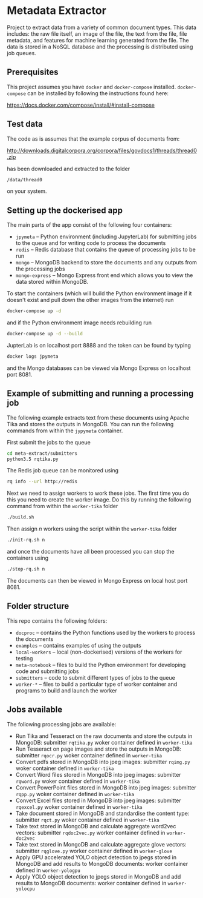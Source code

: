 # Metadata Extractor

Project to extract data from a variety of common document types. This data includes: the raw file itself, an image of the file, the text from the file, file metadata, and features for machine learning generated from the file. The data is stored in a NoSQL database and the processing is distributed using job queues.


## Prerequisites

This project assumes you have `docker` and `docker-compose` installed. `docker-compose` can be installed by following the instructions found here:

https://docs.docker.com/compose/install/#install-compose


## Test data
The code as is assumes that the example corpus of documents from:

http://downloads.digitalcorpora.org/corpora/files/govdocs1/threads/thread0.zip

has been downloaded and extracted to the folder 
```bash
/data/thread0
```
on your system.


## Setting up the dockerised app
The main parts of the app consist of the following four containers:
* `jpymeta` – Python environment (including JupyterLab) for submitting jobs to the queue and for writing code to process the documents
* `redis` – Redis database that contains the queue of processing jobs to be run
* `mongo` – MongoDB backend to store the documents and any outputs from the processing jobs
* `mongo-express` – Mongo Express front end which allows you to view the data stored within MongoDB.

To start the containers (which will build the Python environment image if it doesn't exist and pull down the other images from the internet) run
```bash
docker-compose up -d
```
and if the Python environment image needs rebuilding run
```bash
docker-compose up -d --build
```
JupterLab is on localhost port 8888 and the token can be found by typing
```bash
docker logs jpymeta
```
and the Mongo databases can be viewed via Mongo Express on localhost port 8081.

## Example of submitting and running a processing job
The following example extracts text from these documents using Apache Tika and stores the outputs in MongoDB. You can run the following commands from within the `jypymeta` container.

First submit the jobs to the queue
```bash
cd meta-extract/submitters
python3.5 rqtika.py
```

The Redis job queue can be monitored using
```bash
rq info --url http://redis
```

Next we need to assign workers to work these jobs. The first time you do this you need to create the worker image. Do this by running the following command from within the `worker-tika` folder
```bash
./build.sh
```

Then assign *n* workers using the script within the `worker-tika` folder
```bash
./init-rq.sh n
```
and once the documents have all been processed you can stop the containers using
```bash
./stop-rq.sh n
```
The documents can then be viewed in Mongo Express on local host port 8081.

## Folder structure

This repo contains the following folders:
* `docproc` – contains the Python functions used by the workers to process the documents
* `examples` – contains examples of using the outputs
* `local-workers` – local (non-dockerised) versions of the workers for testing
* `meta-notebook` – files to build the Python environment for developing code and submitting jobs
* `submitters` – code to submit different types of jobs to the queue
* `worker-*` – files to build a particular type of worker container and programs to build and launch the worker

## Jobs available

The following processing jobs are available:
* Run Tika and Tesseract on the raw documents and store the outputs in MongoDB: submitter `rqtika.py` woker container defined in `worker-tika`
* Run Tesseract on page images and store the outputs in MongoDB: submitter `rqocr.py` woker container defined in `worker-tika`
* Convert pdfs stored in MongoDB into jpeg images: submitter `rqimg.py` woker container defined in `worker-tika`
* Convert Word files stored in MongoDB into jpeg images: submitter `rqword.py` woker container defined in `worker-tika`
* Convert PowerPoint files stored in MongoDB into jpeg images: submitter `rqpp.py` woker container defined in `worker-tika`
* Convert Excel files stored in MongoDB into jpeg images: submitter `rqexcel.py` woker container defined in `worker-tika`
* Take document stored in MongoDB and standardise the content type: submitter `rqct.py` woker container defined in `worker-tika`
* Take text stored in MongoDB and calculate aggregate word2vec vectors: submitter `rqdoc2vec.py` worker container defined in `worker-doc2vec`
* Take text stored in MongoDB and calculate aggregate glove vectors: submitter `rqglove.py` worker container defined in `worker-glove`
* Apply GPU accelerated YOLO object detection to jpegs stored in MongoDB and add results to MongoDB documents: worker container defined in `worker-yologpu`
* Apply YOLO object detection to jpegs stored in MongoDB and add results to MongoDB documents: worker container defined in `worker-yolocpu`
